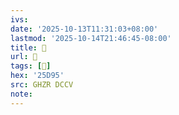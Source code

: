```yaml
---
ivs:
date: '2025-10-13T11:31:03+08:00'
lastmod: '2025-10-14T21:46:45-08:00'
title: 󰨃
url: 󰨃
tags: [𥶕]
hex: '25D95'
src: GHZR DCCV
note:
---
```

